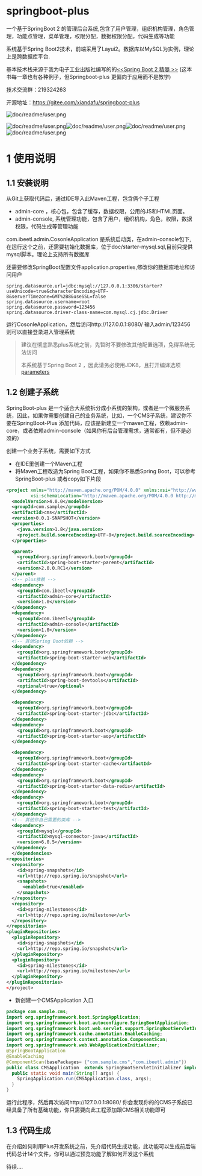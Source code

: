 # springboot-plus
一个基于SpringBoot 2 的管理后台系统,包含了用户管理，组织机构管理，角色管理，功能点管理，菜单管理，权限分配，数据权限分配，代码生成等功能

系统基于Spring Boot2技术，前端采用了Layui2。数据库以MySQL为实例，理论上是跨数据库平台.

基本技术栈来源于我为电子工业出版社编写的的[<<Spring Boot 2 精髓 >>](http://ibeetl.com/sb2/#more) (这本书每一章也有各种例子，但Springboot-plus 更偏向于应用而不是教学)

技术交流群：219324263

开源地址：https://gitee.com/xiandafu/springboot-plus



![doc/readme/user.png](doc/readme/user.png)

![doc/readme/user.png](doc/readme/role.png)![doc/readme/user.png](doc/readme/data.png)![doc/readme/user.png](doc/readme/codegen.png)![doc/readme/user.png](doc/readme/codegen2.png)

# 1 使用说明

## 1.1 安装说明

从Git上获取代码后，通过IDE导入此Maven工程，包含俩个子工程

* admin-core  ，核心包，包含了缓存，数据权限，公用的JS和HTML页面。
* admin-console, 系统管理功能，包含了用户，组织机构，角色，权限，数据权限，代码生成等管理功能

com.ibeetl.admin.CosonleApplication 是系统启动类，在admin-console包下,在运行这个之前，还需要初始化数据库，位于doc/starter-mysql.sql,目前只提供mysql脚本。理论上支持所有数据库

还需要修改SpringBoot配置文件application.properties,修改你的数据库地址和访问用户

~~~properties
spring.datasource.url=jdbc:mysql://127.0.0.1:3306/starter?useUnicode=true&characterEncoding=UTF-8&serverTimezone=GMT%2B8&useSSL=false
spring.datasource.username=root
spring.datasource.password=123456
spring.datasource.driver-class-name=com.mysql.cj.jdbc.Driver
~~~

运行CosonleApplication，然后访问http://127.0.0.1:8080/  输入admin/123456 则可以直接登录进入管理系统

> 建议在彻底熟悉plus系统之前，先暂时不要修改其他配置选项，免得系统无法访问
>
> 本系统基于Spring Boot 2 ，因此请务必使用JDK8，且打开编译选项[parameters](https://www.liaoxuefeng.com/article/00141999088629621039ee8c4614579bfedb78a5030bce3000)

## 1.2 创建子系统

SpringBoot-plus 是一个适合大系统拆分成小系统的架构，或者是一个微服务系统，因此，如果你需要创建自己的业务系统，比如，一个CMS子系统，建议你不要在SpringBoot-Plus 添加代码，应该是新建立一个maven工程，依赖admin-core，或者依赖admin-console（如果你有后台管理需求，通常都有，但不是必须的）

创建一个业务子系统，需要如下方式

* 在IDE里创建一个Maven工程
* 将Maven工程改造为Spring Boot工程，如果你不熟悉Spring Boot，可以参考SpringBoot-plus 或者copy如下片段

~~~xml
<project xmlns="http://maven.apache.org/POM/4.0.0" xmlns:xsi="http://www.w3.org/2001/XMLSchema-instance"
         xsi:schemaLocation="http://maven.apache.org/POM/4.0.0 http://maven.apache.org/xsd/maven-4.0.0.xsd">
  <modelVersion>4.0.0</modelVersion>
  <groupId>com.sample</groupId>
  <artifactId>cms</artifactId>
  <version>0.0.1-SNAPSHOT</version>
  <properties>
    <java.version>1.8</java.version>
    <project.build.sourceEncoding>UTF-8</project.build.sourceEncoding>
  </properties>

  <parent>
    <groupId>org.springframework.boot</groupId>
    <artifactId>spring-boot-starter-parent</artifactId>
    <version>2.0.0.RC1</version>
  </parent>
  <!-- plus依赖 -->
  <dependency>
    <groupId>com.ibeetl</groupId>
    <artifactId>admin-core</artifactId>
    <version>1.0</version>
  </dependency>
  <dependency>
    <groupId>com.ibeetl</groupId>
    <artifactId>admin-console</artifactId>
    <version>1.0</version>
  </dependency>
  <!-- 其他Spring Boot依赖 -->
  <dependency>
    <groupId>org.springframework.boot</groupId>
    <artifactId>spring-boot-starter-web</artifactId>
  </dependency>
  <dependency>
    <groupId>org.springframework.boot</groupId>
    <artifactId>spring-boot-devtools</artifactId>
    <optional>true</optional>
  </dependency>

  <dependency>
    <groupId>org.springframework.boot</groupId>
    <artifactId>spring-boot-starter-jdbc</artifactId>
  </dependency>
  <dependency>
    <groupId>org.springframework.boot</groupId>
    <artifactId>spring-boot-starter-aop</artifactId>
  </dependency>

  <dependency>
    <groupId>org.springframework.boot</groupId>
    <artifactId>spring-boot-starter-cache</artifactId>
  </dependency>
  <dependency>
    <groupId>org.springframework.boot</groupId>
    <artifactId>spring-boot-starter-data-redis</artifactId>
  </dependency>
  <dependency>
    <groupId>org.springframework.boot</groupId>
    <artifactId>spring-boot-starter-test</artifactId>
  </dependency>
  <!-- 其他你自己需要的类库 -->
  <dependency>
    <groupId>mysql</groupId>
    <artifactId>mysql-connector-java</artifactId>
    <version>6.0.5</version>
  </dependency>
  </dependencies>
<repositories>
  <repository>
    <id>spring-snapshots</id>
    <url>http://repo.spring.io/snapshot</url>
    <snapshots>
      <enabled>true</enabled>
    </snapshots>
  </repository>
  <repository>
    <id>spring-milestones</id>
    <url>http://repo.spring.io/milestone</url>
  </repository>
</repositories>
<pluginRepositories>
  <pluginRepository>
    <id>spring-snapshots</id>
    <url>http://repo.spring.io/snapshot</url>
  </pluginRepository>
  <pluginRepository>
    <id>spring-milestones</id>
    <url>http://repo.spring.io/milestone</url>
  </pluginRepository>
</pluginRepositories>
</project>

~~~

* 新创建一个CMSApplication 入口

~~~java
package com.sample.cms;
import org.springframework.boot.SpringApplication;
import org.springframework.boot.autoconfigure.SpringBootApplication;
import org.springframework.boot.web.servlet.support.SpringBootServletInitializer;
import org.springframework.cache.annotation.EnableCaching;
import org.springframework.context.annotation.ComponentScan;
import org.springframework.web.WebApplicationInitializer;
@SpringBootApplication
@EnableCaching
@ComponentScan(basePackages= {"com.sample.cms","com.ibeetl.admin"})
public class CMSApplication  extends SpringBootServletInitializer implements WebApplicationInitializer {
  public static void main(String[] args) {
    SpringApplication.run(CMSApplication.class, args);
  }
}	

~~~



运行此程序，然后再次访问http://127.0.0.1:8080/  你会发现你的的CMS子系统已经具备了所有基础功能，你只需要向此工程添加跟CMS相关功能即可

## 1.3 代码生成

在介绍如何利用Plus开发系统之前，先介绍代码生成功能，此功能可以生成前后端代码总计14个文件，你可以通过预览功能了解如何开发这个系统

待续....


